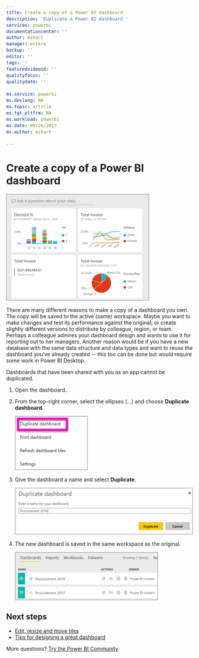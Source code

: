 ```yaml
---
title: Create a copy of a Power BI dashboard
description: 'Duplicate a Power BI dashboard '
services: powerbi
documentationcenter: ''
author: mihart
manager: erikre
backup: ''
editor: ''
tags: ''
featuredvideoid: ''
qualityfocus: ''
qualitydate: ''

ms.service: powerbi
ms.devlang: NA
ms.topic: article
ms.tgt_pltfrm: NA
ms.workload: powerbi
ms.date: 09/26/2017
ms.author: mihart

---
```

# Create a copy of a Power BI dashboard
![](media/service-dashboard-copy/power-bi-dashboard.png)

There are many different reasons to make a copy of a dashboard you own. The copy will be saved to the active (same) workspace. Maybe you want to make changes and test its performance against the original; or create slightly different versions to distribute by colleague, region, or team. Perhaps a colleague admires your dashboard design and wants to use it for reporting out to her managers. Another reason would be if you have a new database with the same data structure and data types and want to reuse the dashboard you've already created -- this too can be done but would require some work in Power BI Desktop. 

Dashboards that have been shared with you as an app cannot be duplicated.

1. Open the dashboard.
2. From the top-right corner, select the ellipses (...) and choose **Duplicate dashboard**.
   
   ![](media/service-dashboard-copy/power-bi-dulicate.png)
3. Give the dashboard a name and select **Duplicate**. 
   
   ![](media/service-dashboard-copy/power-bi-name.png)
4. The new dashboard is saved in the same workspace as the original. 
   
   ![](media/service-dashboard-copy/power-bi-copied.png)

## Next steps
* [Edit, resize and move tiles](powerbi-service-edit-a-tile-in-a-dashboard.md) 
* [Tips for designing a great dashboard](powerbi-service-tips-for-designing-a-great-dashboard.md) 

More questions? [Try the Power BI Community](http://community.powerbi.com/)

